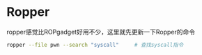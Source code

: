 # Ropper

ropper感觉比ROPgadget好用不少，这里就先更新一下Ropper的命令

```bash
ropper --file pwn --search "syscall"     # 查找syscall指令
```
